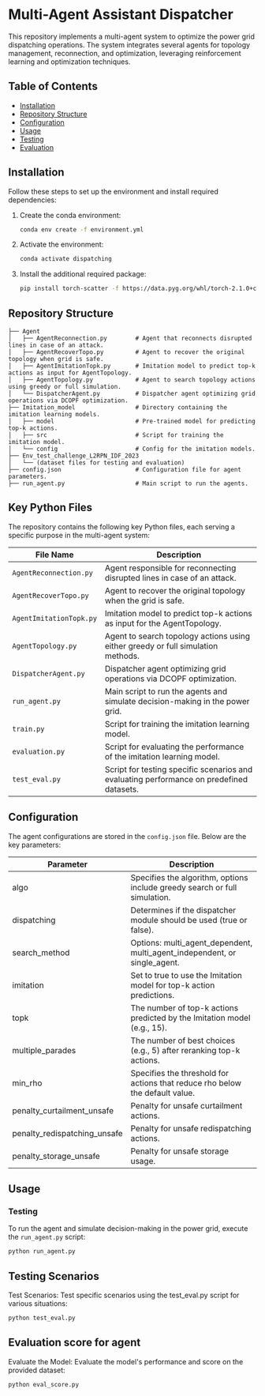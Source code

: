 # Multi-Agent Assistant Dispatcher

This repository implements a multi-agent system to optimize the power grid dispatching operations. The system integrates several agents for topology management, reconnection, and optimization, leveraging reinforcement learning and optimization techniques.

## Table of Contents
- [Installation](#installation)
- [Repository Structure](#repository-structure)
- [Configuration](#configuration)
- [Usage](#usage)
- [Testing](#testing)
- [Evaluation](#evaluation)

## Installation

Follow these steps to set up the environment and install required dependencies:

1. Create the conda environment:

    ```bash
    conda env create -f environment.yml
    ```

2. Activate the environment:

    ```bash
    conda activate dispatching
    ```

3. Install the additional required package:

    ```bash
    pip install torch-scatter -f https://data.pyg.org/whl/torch-2.1.0+cu121.html
    ```

## Repository Structure

```plaintext
├── Agent
│   ├── AgentReconnection.py        # Agent that reconnects disrupted lines in case of an attack.
│   ├── AgentRecoverTopo.py         # Agent to recover the original topology when grid is safe.
│   ├── AgentImitationTopk.py       # Imitation model to predict top-k actions as input for AgentTopology.
│   ├── AgentTopology.py            # Agent to search topology actions using greedy or full simulation.
│   └── DispatcherAgent.py          # Dispatcher agent optimizing grid operations via DCOPF optimization.
├── Imitation_model                 # Directory containing the imitation learning models.
│   ├── model                       # Pre-trained model for predicting top-k actions.
│   ├── src                         # Script for training the imitation model.
│   └── config                      # Config for the imitation models.
├── Env_test_challenge_L2RPN_IDF_2023
│   └── (dataset files for testing and evaluation)
├── config.json                     # Configuration file for agent parameters.
├── run_agent.py                    # Main script to run the agents.
```

## Key Python Files

The repository contains the following key Python files, each serving a specific purpose in the multi-agent system:

| File Name                      | Description                                                                                     |
|---------------------------------|-------------------------------------------------------------------------------------------------|
| `AgentReconnection.py`          | Agent responsible for reconnecting disrupted lines in case of an attack.                        |
| `AgentRecoverTopo.py`           | Agent to recover the original topology when the grid is safe.                                   |
| `AgentImitationTopk.py`         | Imitation model to predict top-k actions as input for the AgentTopology.                        |
| `AgentTopology.py`              | Agent to search topology actions using either greedy or full simulation methods.                 |
| `DispatcherAgent.py`            | Dispatcher agent optimizing grid operations via DCOPF optimization.                             |
| `run_agent.py`                  | Main script to run the agents and simulate decision-making in the power grid.                   |
| `train.py`                      | Script for training the imitation learning model.                                               |
| `evaluation.py`                 | Script for evaluating the performance of the imitation learning model.                          |
| `test_eval.py`                  | Script for testing specific scenarios and evaluating performance on predefined datasets.        |


## Configuration

The agent configurations are stored in the `config.json` file. Below are the key parameters:

| Parameter                    | Description                                                                 |
|------------------------------|-----------------------------------------------------------------------------|
| algo                          | Specifies the algorithm, options include greedy search or full simulation.   |
| dispatching                   | Determines if the dispatcher module should be used (true or false).          |
| search_method                 | Options: multi_agent_dependent, multi_agent_independent, or single_agent.    |
| imitation                     | Set to true to use the Imitation model for top-k action predictions.         |
| topk                          | The number of top-k actions predicted by the Imitation model (e.g., 15).     |
| multiple_parades              | The number of best choices (e.g., 5) after reranking top-k actions.          |
| min_rho                       | Specifies the threshold for actions that reduce rho below the default value. |
| penalty_curtailment_unsafe     | Penalty for unsafe curtailment actions.                                      |
| penalty_redispatching_unsafe   | Penalty for unsafe redispatching actions.                                    |
| penalty_storage_unsafe         | Penalty for unsafe storage usage.                                            |



## Usage

### Testing

To run the agent and simulate decision-making in the power grid, execute the `run_agent.py` script:

```bash
python run_agent.py
```


## Testing Scenarios

Test Scenarios: Test specific scenarios using the test_eval.py script for various situations:

```bash
python test_eval.py
```

## Evaluation score for agent

Evaluate the Model: Evaluate the model's performance and score on the provided dataset:

```bash
python eval_score.py
```


